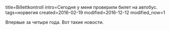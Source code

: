 title=Billettkontroll
intro=Сегодня у меня проверили билет на автобус.
tags=норвегия
created=2016-02-19
modified=2016-12-12
modified_now=1

Впервые за четыре года.
Вот такие новости.
